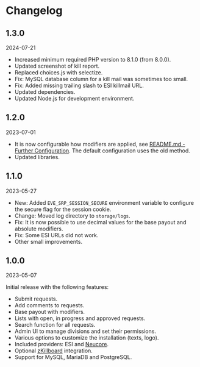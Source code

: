 # Changelog

## 1.3.0

2024-07-21

- Increased minimum required PHP version to 8.1.0 (from 8.0.0).
- Updated screenshot of kill report.
- Replaced choices.js with selectize.
- Fix: MySQL database column for a kill mail was sometimes too small.  
- Fix: Added missing trailing slash to ESI killmail URL.
- Updated dependencies.
- Updated Node.js for development environment.

## 1.2.0

2023-07-01

- It is now configurable how modifiers are applied, see 
  [README.md - Further Configuration](README.md#further-configuration). The default configuration uses the old method.
- Updated libraries.

## 1.1.0

2023-05-27

- New: Added `EVE_SRP_SESSION_SECURE` environment variable to configure the secure flag for the session cookie.
- Change: Moved log directory to `storage/logs`.
- Fix: It is now possible to use decimal values for the base payout and absolute modifiers.
- Fix: Some ESI URLs did not work.
- Other small improvements.

## 1.0.0

2023-05-07

Initial release with the following features:

- Submit requests.
- Add comments to requests.
- Base payout with modifiers.
- Lists with open, in progress and approved requests.
- Search function for all requests.
- Admin UI to manage divisions and set their permissions.
- Various options to customize the installation (texts, logo).
- Included providers: ESI and [Neucore](https://github.com/tkhamez/neucore).
- Optional [zKillboard](https://github.com/zKillboard/zKillboard) integration.
- Support for MySQL, MariaDB and PostgreSQL.
